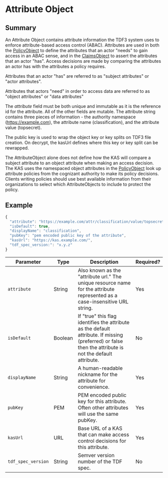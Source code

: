# Attribute Object

## Summary
An Attribute Object contains attribute information the TDF3 system uses to enforce attribute-based access control (ABAC). Attributes are used in both the [PolicyObject](PolicyObject.md) to define the attributes that an actor "needs" to gain access in an ABAC sense, and in the [ClaimsObject](ClaimsObject.md) to assert the attributes that an actor "has".
Access decisions are made by comparing the attributes an actor has with the attributes a policy requires.

Attributes that an actor "has" are referred to as "subject attributes" or "actor attributes".

Attributes that actors "need" in order to access data are referred to as "object attributes" or "data attributes"

The _attribute_ field must be both unique and immutable as it is the reference id for the attribute. All of the other fields are mutable. The attribute string contains three pieces of information - the authority namespace (https://example.com), the attribute name (classification), and the attribute value (topsecret).

The public key is used to wrap the object key or key splits on TDF3 file creation. On decrypt, the kasUrl defines where this key or key split can be rewrapped.

The AttributeObject alone does not define how the KAS will compare a subject attribute to an object attribute when making an access decision.
The KAS uses the namespaced object attributes in the [PolicyObject](PolicyObject.md) look up attribute policies from the cognizant authority
to make its policy decisions. Clients writing policies should use best available information from their organizations to select which AttributeObjects to include to protect the policy.

## Example

```javascript
{
  "attribute": "https://example.com/attr/classification/value/topsecret",
  "isDefault": true,
  "displayName": "classification",
  "pubKey": "pem encoded public key of the attribute",
  "kasUrl": "https://kas.example.com/",
  "tdf_spec_version:": "x.y.z"
}
```

|Parameter|Type|Description|Required?|
|---|---|---|---|
|`attribute`|String|Also known as the "attribute url."  The unique resource name for the attribute represented as a case-insensitive URL string.  |Yes|
|`isDefault`|Boolean|If "true" this flag identifies the attribute as the default attribute. If missing (preferred) or false then the attribute is not the default attribute.|No|
|`displayName`|String|A human-readable nickname for the attribute for convenience.|Yes|
|`pubKey`|PEM|PEM encoded public key for this attribute. Often other attributes will use the same pubKey.|Yes|
|`kasUrl`|URL|Base URL of a KAS that can make access control decisions for this attribute.|Yes|
|`tdf_spec_version`|String|Semver version number of the TDF spec.|No|
